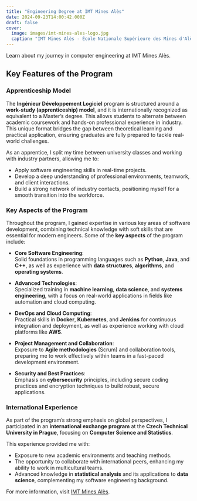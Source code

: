 ```yaml
---
title: "Engineering Degree at IMT Mines Alès"
date: 2024-09-23T14:00:42.000Z
draft: false
cover:
  image: images/imt-mines-ales-logo.jpg
  caption: "IMT Mines Alès - École Nationale Supérieure des Mines d'Alès"
---
```

Learn about my journey in computer engineering at IMT Mines Alès.<!--more-->

## Key Features of the Program

### Apprenticeship Model  
The **Ingénieur Développement Logiciel** program is structured around a **work-study (apprenticeship) model**, and it is internationally recognized as equivalent to a Master’s degree. This allows students to alternate between academic coursework and hands-on professional experience in industry. This unique format bridges the gap between theoretical learning and practical application, ensuring graduates are fully prepared to tackle real-world challenges.

As an apprentice, I split my time between university classes and working with industry partners, allowing me to:
- Apply software engineering skills in real-time projects.
- Develop a deep understanding of professional environments, teamwork, and client interactions.
- Build a strong network of industry contacts, positioning myself for a smooth transition into the workforce.

### Key Aspects of the Program
Throughout the program, I gained expertise in various key areas of software development, combining technical knowledge with soft skills that are essential for modern engineers. Some of the **key aspects** of the program include:

- **Core Software Engineering**:  
  Solid foundations in programming languages such as **Python**, **Java**, and **C++**, as well as experience with **data structures**, **algorithms**, and **operating systems**.

- **Advanced Technologies**:  
  Specialized training in **machine learning**, **data science**, and **systems engineering**, with a focus on real-world applications in fields like automation and cloud computing.

- **DevOps and Cloud Computing**:  
  Practical skills in **Docker**, **Kubernetes**, and **Jenkins** for continuous integration and deployment, as well as experience working with cloud platforms like **AWS**.

- **Project Management and Collaboration**:  
  Exposure to **Agile methodologies** (Scrum) and collaboration tools, preparing me to work effectively within teams in a fast-paced development environment.

- **Security and Best Practices**:  
  Emphasis on **cybersecurity** principles, including secure coding practices and encryption techniques to build robust, secure applications.

### International Experience  
As part of the program’s strong emphasis on global perspectives, I participated in an **international exchange program** at the **Czech Technical University in Prague**, focusing on **Computer Science and Statistics**.

This experience provided me with:
- Exposure to new academic environments and teaching methods.
- The opportunity to collaborate with international peers, enhancing my ability to work in multicultural teams.
- Advanced knowledge in **statistical analysis** and its applications to **data science**, complementing my software engineering background.

For more information, visit [IMT Mines Alès](https://www.imt-mines-ales.fr).
